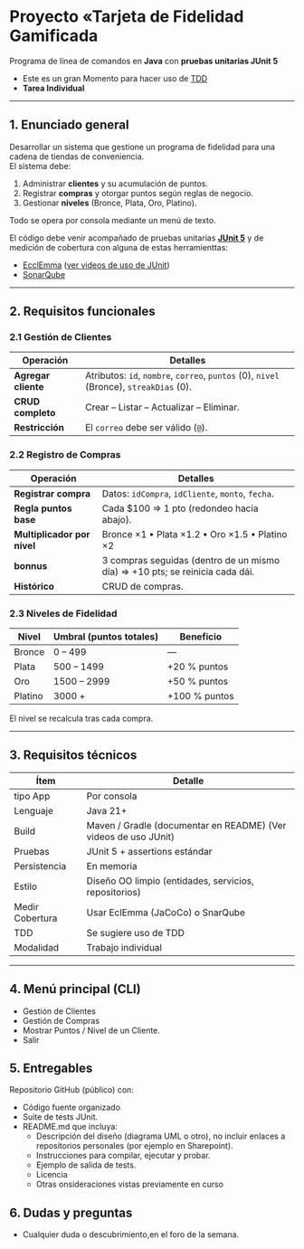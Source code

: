 # Proyecto «Tarjeta de Fidelidad Gamificada
Programa de línea de comandos en **Java** con **pruebas unitarias JUnit 5**  

- Este es un gran Momento para hacer uso de [TDD](https://aula.usm.cl/course/view.php?id=47173&section=15#tabs-tree-start)
- **Tarea Individual**

---

## 1. Enunciado general
Desarrollar un sistema que gestione un programa de fidelidad para una cadena de tiendas de conveniencia.  
El sistema debe:

1. Administrar **clientes** y su acumulación de puntos.  
2. Registrar **compras** y otorgar puntos según reglas de negocio.  
3. Gestionar **niveles** (Bronce, Plata, Oro, Platino).  

Todo se opera por consola mediante un menú de texto. 

El código debe venir acompañado de pruebas unitarias **[JUnit 5](https://junit.org/junit5/)** y de medición de cobertura con alguna de estas herramienttas:
- [EcclEmma](https://www.eclemma.org/) ([ver videos de uso de JUnit](https://drive.google.com/drive/u/0/folders/185WaYB_TMbQwMU-14Oi58ARyXfIdDG4H))
- [SonarQube](https://www.sonarsource.com/products/sonarqube/)

---

## 2. Requisitos funcionales

### 2.1 Gestión de Clientes

| Operación | Detalles |
|-----------|----------|
| **Agregar cliente** | Atributos: `id`, `nombre`, `correo`, `puntos` (0), `nivel` (Bronce), `streakDias` (0). |
| **CRUD completo** | Crear – Listar – Actualizar – Eliminar. |
| **Restricción** | El `correo` debe ser válido (`@`). |

### 2.2 Registro de Compras

| Operación | Detalles |
|-----------|----------|
| **Registrar compra** | Datos: `idCompra`, `idCliente`, `monto`, `fecha`. |
| **Regla puntos base** | Cada \$100 ⇒ 1 pto (redondeo hacia abajo). |
| **Multiplicador por nivel** | Bronce ×1 • Plata ×1.2 • Oro ×1.5 • Platino ×2 |
| **bonnus** | 3 compras seguidas (dentro de un mismo día) ⇒ +10 pts; se reinicia cada dái. |
| **Histórico** | CRUD de compras. |

### 2.3 Niveles de Fidelidad

| Nivel | Umbral (puntos totales) | Beneficio |
|-------|-------------------------|-----------|
| Bronce | 0 – 499 | — |
| Plata  | 500 – 1499 | +20 % puntos |
| Oro    | 1500 – 2999 | +50 % puntos |
| Platino| 3000 + | +100 % puntos |

El nivel se recalcula tras cada compra.

---

## 3. Requisitos técnicos

| Ítem | Detalle |
|------|---------|
| tipo App | Por consola |
| Lenguaje | Java 21+ |
| Build | Maven / Gradle (documentar en README) (Ver videos de uso JUnit)|
| Pruebas | JUnit 5 + assertions estándar |
| Persistencia | En memoria |
| Estilo | Diseño OO limpio (entidades, servicios, repositorios) |
| Medir Cobertura | Usar EclEmma (JaCoCo) o SnarQube |
| TDD | Se sugiere uso de TDD |
| Modalidad | Trabajo individual|

---

## 4. Menú principal (CLI)
- Gestión de Clientes
- Gestión de Compras
- Mostrar Puntos / Nivel de un Cliente.
- Salir

## 5. Entregables
Repositorio GitHub (público) con:
- Código fuente organizado
- Suite de tests JUnit.
- README.md que incluya:
  - Descripción del diseño (diagrama UML o otro), no incluir enlaces a repositorios personales (por ejemplo en Sharepoint).
  - Instrucciones para compilar, ejecutar y probar.
  - Ejemplo de salida de tests.
  - Licencia
  - Otras onsideraciones vistas previamente en curso


## 6. Dudas y preguntas
 - Cualquier duda o descubrimiento,en el foro de la semana.
